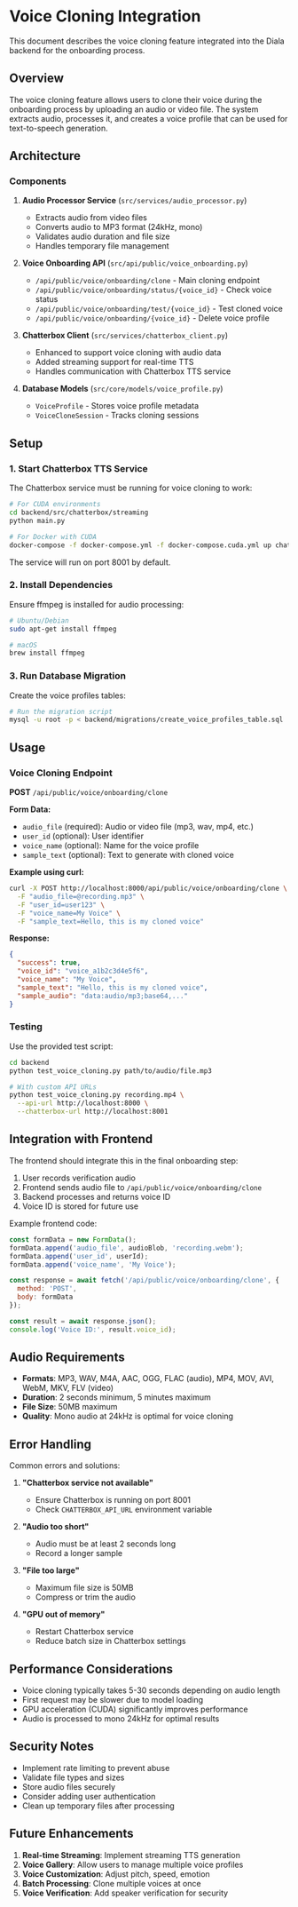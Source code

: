 # Voice Cloning Integration

This document describes the voice cloning feature integrated into the Diala backend for the onboarding process.

## Overview

The voice cloning feature allows users to clone their voice during the onboarding process by uploading an audio or video file. The system extracts audio, processes it, and creates a voice profile that can be used for text-to-speech generation.

## Architecture

### Components

1. **Audio Processor Service** (`src/services/audio_processor.py`)
   - Extracts audio from video files
   - Converts audio to MP3 format (24kHz, mono)
   - Validates audio duration and file size
   - Handles temporary file management

2. **Voice Onboarding API** (`src/api/public/voice_onboarding.py`)
   - `/api/public/voice/onboarding/clone` - Main cloning endpoint
   - `/api/public/voice/onboarding/status/{voice_id}` - Check voice status
   - `/api/public/voice/onboarding/test/{voice_id}` - Test cloned voice
   - `/api/public/voice/onboarding/{voice_id}` - Delete voice profile

3. **Chatterbox Client** (`src/services/chatterbox_client.py`)
   - Enhanced to support voice cloning with audio data
   - Added streaming support for real-time TTS
   - Handles communication with Chatterbox TTS service

4. **Database Models** (`src/core/models/voice_profile.py`)
   - `VoiceProfile` - Stores voice profile metadata
   - `VoiceCloneSession` - Tracks cloning sessions

## Setup

### 1. Start Chatterbox TTS Service

The Chatterbox service must be running for voice cloning to work:

```bash
# For CUDA environments
cd backend/src/chatterbox/streaming
python main.py

# For Docker with CUDA
docker-compose -f docker-compose.yml -f docker-compose.cuda.yml up chatterbox-streaming
```

The service will run on port 8001 by default.

### 2. Install Dependencies

Ensure ffmpeg is installed for audio processing:

```bash
# Ubuntu/Debian
sudo apt-get install ffmpeg

# macOS
brew install ffmpeg
```

### 3. Run Database Migration

Create the voice profiles tables:

```bash
# Run the migration script
mysql -u root -p < backend/migrations/create_voice_profiles_table.sql
```

## Usage

### Voice Cloning Endpoint

**POST** `/api/public/voice/onboarding/clone`

**Form Data:**
- `audio_file` (required): Audio or video file (mp3, wav, mp4, etc.)
- `user_id` (optional): User identifier
- `voice_name` (optional): Name for the voice profile
- `sample_text` (optional): Text to generate with cloned voice

**Example using curl:**
```bash
curl -X POST http://localhost:8000/api/public/voice/onboarding/clone \
  -F "audio_file=@recording.mp3" \
  -F "user_id=user123" \
  -F "voice_name=My Voice" \
  -F "sample_text=Hello, this is my cloned voice"
```

**Response:**
```json
{
  "success": true,
  "voice_id": "voice_a1b2c3d4e5f6",
  "voice_name": "My Voice",
  "sample_text": "Hello, this is my cloned voice",
  "sample_audio": "data:audio/mp3;base64,..."
}
```

### Testing

Use the provided test script:

```bash
cd backend
python test_voice_cloning.py path/to/audio/file.mp3

# With custom API URLs
python test_voice_cloning.py recording.mp4 \
  --api-url http://localhost:8000 \
  --chatterbox-url http://localhost:8001
```

## Integration with Frontend

The frontend should integrate this in the final onboarding step:

1. User records verification audio
2. Frontend sends audio file to `/api/public/voice/onboarding/clone`
3. Backend processes and returns voice ID
4. Voice ID is stored for future use

Example frontend code:
```javascript
const formData = new FormData();
formData.append('audio_file', audioBlob, 'recording.webm');
formData.append('user_id', userId);
formData.append('voice_name', 'My Voice');

const response = await fetch('/api/public/voice/onboarding/clone', {
  method: 'POST',
  body: formData
});

const result = await response.json();
console.log('Voice ID:', result.voice_id);
```

## Audio Requirements

- **Formats**: MP3, WAV, M4A, AAC, OGG, FLAC (audio), MP4, MOV, AVI, WebM, MKV, FLV (video)
- **Duration**: 2 seconds minimum, 5 minutes maximum
- **File Size**: 50MB maximum
- **Quality**: Mono audio at 24kHz is optimal for voice cloning

## Error Handling

Common errors and solutions:

1. **"Chatterbox service not available"**
   - Ensure Chatterbox is running on port 8001
   - Check `CHATTERBOX_API_URL` environment variable

2. **"Audio too short"**
   - Audio must be at least 2 seconds long
   - Record a longer sample

3. **"File too large"**
   - Maximum file size is 50MB
   - Compress or trim the audio

4. **"GPU out of memory"**
   - Restart Chatterbox service
   - Reduce batch size in Chatterbox settings

## Performance Considerations

- Voice cloning typically takes 5-30 seconds depending on audio length
- First request may be slower due to model loading
- GPU acceleration (CUDA) significantly improves performance
- Audio is processed to mono 24kHz for optimal results

## Security Notes

- Implement rate limiting to prevent abuse
- Validate file types and sizes
- Store audio files securely
- Consider adding user authentication
- Clean up temporary files after processing

## Future Enhancements

1. **Real-time Streaming**: Implement streaming TTS generation
2. **Voice Gallery**: Allow users to manage multiple voice profiles
3. **Voice Customization**: Adjust pitch, speed, emotion
4. **Batch Processing**: Clone multiple voices at once
5. **Voice Verification**: Add speaker verification for security
